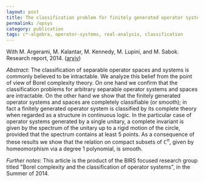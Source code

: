 ```yaml
---
layout: post
title: The classification problem for finitely generated operator systems and spaces
permalink: /opsys
category: publication
tags: c*-algebra, operator-systems, real-analysis, classification
---
```


With M. Argerami, M. Kalantar, M. Kennedy, M. Lupini, and M. Sabok. Research report, 2014. ([ar&chi;iv](http://arxiv.org/abs/1411.0512))<!--more-->

*Abstract*: The classification of separable operator spaces and systems is commonly believed to be intractable. We analyze this belief from the point of view of Borel complexity theory. On one hand we confirm that the classification problems for arbitrary separable operator systems and spaces are intractable. On the other hand we show that the finitely generated operator systems and spaces are completely classifiable (or smooth); in fact a finitely generated operator system is classified by its complete theory when regarded as a structure in continuous logic. In the particular case of operator systems generated by a single unitary, a complete invariant is given by the spectrum of the unitary up to a rigid motion of the circle, provided that the spectrum contains at least 5 points. As a consequence of these results we show that the relation on compact subsets of $\mathbb C^n$, given by homeomorphism via a degree 1 polynomial, is smooth.

*Further notes*: This article is the product of the BIRS focused research group titled "Borel complexity and the classification of operator systems", in the Summer of 2014.
